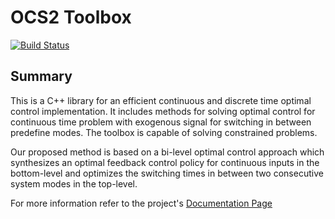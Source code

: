 # OCS2 Toolbox

[![Build Status](https://ci.leggedrobotics.com/buildStatus/icon?job=bitbucket_leggedrobotics/ocs2_dev/master)](https://ci.leggedrobotics.com/job/bitbucket_leggedrobotics/job/ocs2_dev/job/master/)

## Summary
This is a C++ library for an efficient continuous and discrete time optimal control implementation.
It includes methods for solving optimal control for continuous time problem with exogenous
signal for switching in between predefine modes. The toolbox is capable of solving constrained problems.

Our proposed method is based on a bi-level optimal control approach which synthesizes an optimal
feedback control policy for continuous inputs in the bottom-level and optimizes the switching times
in between two consecutive system modes in the top-level.

For more information refer to the project's [Documentation Page](https://docs.leggedrobotics.com/ocs2_doc/) 	